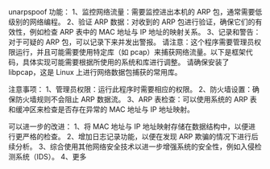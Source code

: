 unarpspoof
功能：
1、监控网络流量：需要监控进出本机的 ARP 包，通常需要低级别的网络编程。
2、验证 ARP 数据：对收到的 ARP 包进行验证，确保它们的有效性，例如检查 ARP 表中的 MAC 地址与 IP 地址的映射关系。
3、记录和警告：对于可疑的 ARP 包，可以记录下来并发出警报。
请注意：这个程序需要管理员权限运行，并且可能需要使用特定库（如 pcap）来捕获网络流量。以下是框架代码，具体实现可能需要根据所使用的系统和库进行调整。
请确保安装了 libpcap，这是 Linux 上进行网络数据包捕获的常用库。


注意事项：
1、管理员权限：运行此程序时需要相应的权限。
2、防火墙设置：确保防火墙规则不会阻止 ARP 数据流。
3、ARP 表检查：可以使用系统的 ARP 表和缓冲区来检查是否存在异常的 MAC 地址与 IP 地址映射。


可以进一步的改进：
1、将 MAC 地址与 IP 地址映射存储在数据结构中，以便进行更严格的检查。
2、增加日志记录功能，以便在发现 ARP 欺骗的情况下进行后续分析。
3、综合使用其他网络安全技术以进一步增强系统的安全性，例如入侵检测系统（IDS）。
4、更多
